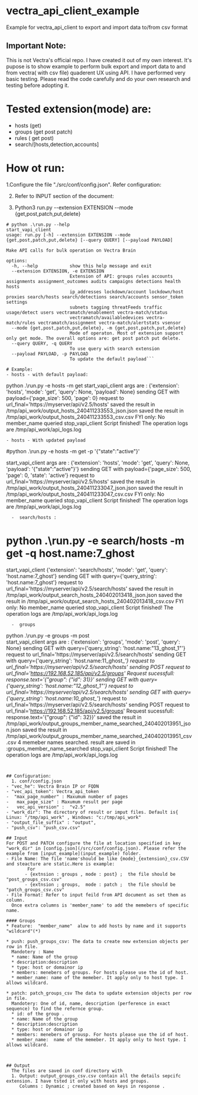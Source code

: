 # vectra_api_client_example
Example for vectra_api_client to export and import data to/from csv format

## Important Note: 
  This is not Vectra's official repo. I have created it out of my own interest. It's  pupose is to show example to perform  bulk export and import data to and from vectra( with csv file) quaderent UX using API. I have performed very basic testing. Please read the code carefully and do your own research and testing before adopting it. 

# Tested extension(mode) are:
* hosts (get)
* groups (get post patch)
* rules ( get post)
* search/\[hosts,detection,accounts]


# How ot run:
  1.Configure the file "./src/conf/config.json". Refer configuration:
  
  2.  Refer to INPUT section of the document:
 
  4.  Python3  run.py  --extension EXTENSION --mode {get,post,patch,put,delete}
     
```
# python .\run.py --help
start_vapi_client
usage: run.py [-h] --extension EXTENSION --mode {get,post,patch,put,delete} [--query QUERY] [--payload PAYLOAD]

Make API calls for bulk operation on Vectra Brain

options:
  -h, --help            show this help message and exit
  --extension EXTENSION, -e EXTENSION
                        Extension of API: groups rules accounts assignments assignment_outcomes audits campaigns detections health hosts        
                        ip_addresses lockdown/account lockdown/host proxies search/hosts search/detections search/accounts sensor_token settings
                        subnets tagging threatFeeds traffic usage/detect users vectramatch/enablement vectra-match/status
                        vectramatch/availabledevices vectra-match/rules vectramatch/assignment vectra-match/alertstats vsensor
  --mode {get,post,patch,put,delete}, -m {get,post,patch,put,delete}
                        Mode of operaton. Most of extension support only get mode. The overall options are: get post patch put delete.
  --query QUERY, -q QUERY
                        To use query with search extension
  --payload PAYLOAD, -p PAYLOAD
                        To update the default payload```  

# Example:
- hosts - with default payload:
```
python .\run.py -e hosts -m get
start_vapi_client
args are : {'extension': 'hosts', 'mode': 'get', 'query': None, 'payload': None}
sending GET with payload={'page_size': 500, 'page': 0} request to url_final='https://myserver/api/v2.5/hosts'
saved the result in /tmp/api_work/output_hosts_240411233553_json.json
saved the result in /tmp/api_work/output_hosts_240411233553_csv.csv
FYI only: No member_name queried
stop_vapi_client
Script finished! The operation logs are /tmp/api_work/api_logs.log
```
- hosts - With updated payload
```
#python .\run.py -e hosts -m get -p  '{\"state\":\"active\"}'

start_vapi_client
args are : {'extension': 'hosts', 'mode': 'get', 'query': None, 'payload': '{"state":"active"}'}
sending GET with payload={'page_size': 500, 'page': 0, 'state': 'active'} request to url_final='https://myserver/api/v2.5/hosts'
saved the result in /tmp/api_work/output_hosts_240411233047_json.json
saved the result in /tmp/api_work/output_hosts_240411233047_csv.csv
FYI only: No member_name queried
stop_vapi_client
Script finished! The operation logs are /tmp/api_work/api_logs.log
``` 
  -  search/hosts :
```
# python .\run.py -e search/hosts -m get -q host.name:7_ghost
start_vapi_client
{'extension': 'search/hosts', 'mode': 'get', 'query': 'host.name:7_ghost'}
sending GET with query={'query_string': 'host.name:7_ghost'} request to url_final='https://myserver/api/v2.5/search/hosts'
saved the result in /tmp/api_work/output_search_hosts_240402013418_json.json
saved the result in /tmp/api_work/output_search_hosts_240402013418_csv.csv
FYI only: No member_name queried
stop_vapi_client
Script finished! The operation logs are /tmp/api_work/api_logs.log
```
  -  groups
```
python .\run.py -e groups -m post  
start_vapi_client
args are : {'extension': 'groups', 'mode': 'post', 'query': None}
sending GET with query={'query_string': 'host.name:"13_ghost_1"'} request to url_final='https://myserver/api/v2.5/search/hosts'
sending GET with query={'query_string': 'host.name:11_ghost_*'} request to url_final='https://myserver/api/v2.5/search/hosts'
sending POST request to url_final='https://192.168.52.185/api/v2.5/groups'
Request sucessfull: response.text='{"group": {"id": 31}}'
sending GET with query={'query_string': 'host.name:"12_ghost_1"'} request to url_final='https://myserver/api/v2.5/search/hosts'
sending GET with query={'query_string': 'host.name:10_ghost_*'} request to url_final='https://myserver/api/v2.5/search/hosts'
sending POST request to url_final='https://192.168.52.185/api/v2.5/groups'
Request sucessfull: response.text='{"group": {"id": 32}}'
saved the result in /tmp/api_work/output_groups_member_name_searched_240402013951_json.json
saved the result in /tmp/api_work/output_groups_member_name_searched_240402013951_csv.csv
4 memeber names searched. result are saved in :groups_member_name_searched
stop_vapi_client
Script finished! The operation logs are /tmp/api_work/api_logs.log
```


## Configuration:
  1. conf/config.json
- "vec_he": Vectra Brain IP or FQDN
- "vec_api_token": Vectra_api_token
-  "max_page_number" : Maxumum number of pages 
-   max_page_size" : Maxumum result per page
-   vec_api_version" :  "v2.5"
- "work_dir": The directory of result or imput files. Default is{ Linux: "/tmp/api_work" , Windows: "c:/tmp/api_work" 
- "output_file_suffix" : "output",
- "push_csv": "push_csv.csv"

## Input
For POST and PATCH configure the file at location specified in key "work_dir" in [config.json](/src/conf/config.json). Please refer the example from [input_example](input_example) folder.
- File Name: The file 'name'should be like {mode}_{extension}_csv.CSV and steacture are static.Here is example:
        For
       - {extnsion : groups , mode : post} ;  the file should be "post_groups_csv.csv"
       - {extnsion ; groups,  mode : patch ;  the file should be "patch_groups_csv.csv"
- File Format: Refer to input feild from API document as set them as column.
  Once extra columns is 'member_name' to add the memebers of specific name.

#### Groups 
* Feature:  "member_name"  alow to add hosts by name and it supports "wildcard"(*) 

* push: push_groups_csv: The data to create new extension objects per row in file.
  Mandotery : Name
  * name: Name of the group
  * description:description
  * type: host or domainor ip
  * members: menebers of groups. For hosts please use the id of host.
  * member_name: name of the memeber. It apply only to host type. I allows wildcard.
    
* patch: patch_groups_csv The data to update extension objects per row in file.
  Mandotery: One of id, name, description (perference in exact sequence) to find the refernce group.
  * id: of the group .
  * name: Name of the group
  * description:description
  * type: host or domainor ip
  * members: menebers of grousp. For hosts please use the id of host.
  * member_name:  name of the memeber. It apply only to host type. I allows wildcard.

    

## Output
  The files are saved in conf directory with 
  1. Output: output_groups_csv.csv contain all the details sepcifc extension. I have tsted it only with hosts and groups.
     Columns : Dynamic ; created based on keys in response .  

